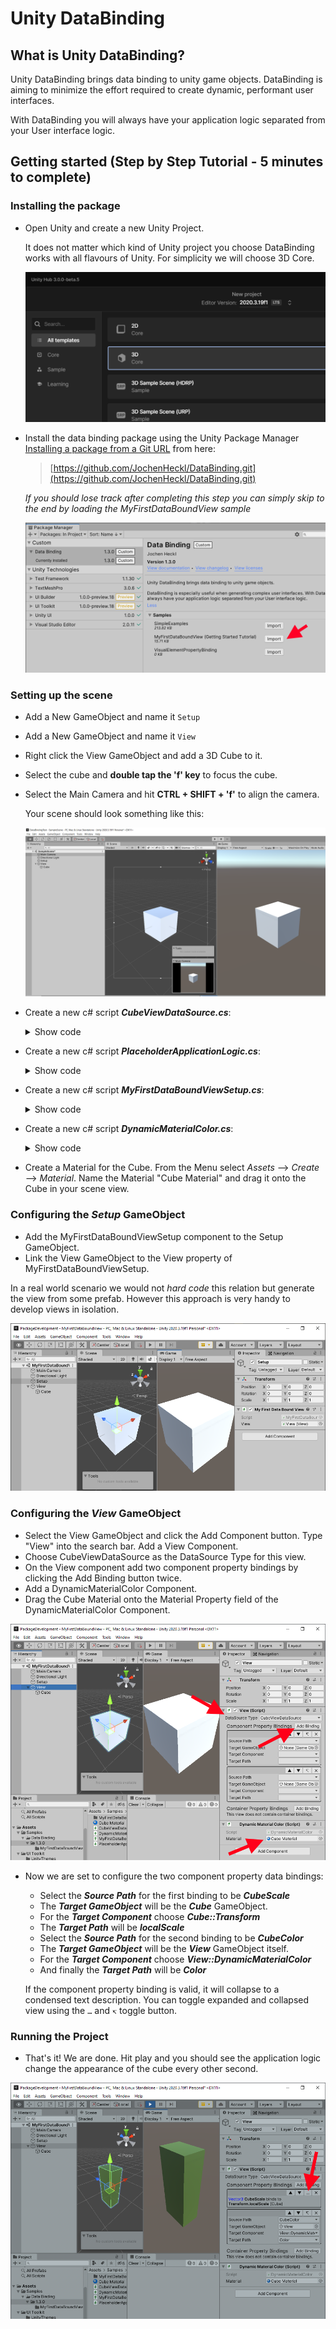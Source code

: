 # Unity DataBinding

## What is Unity DataBinding?

Unity DataBinding brings data binding to unity game objects. DataBinding is aiming to minimize the effort required to create dynamic, performant user interfaces.

With DataBinding you will always have your application logic separated from your User interface logic.

## Getting started (Step by Step Tutorial - 5 minutes to complete)

### Installing the package

- Open Unity and create a new Unity Project.

  It does not matter which kind of Unity project you choose DataBinding works with all flavours of Unity. For simplicity we will choose 3D Core.

  ![Create Project](Documentation~/Images/CreateProject.png)

- Install the data binding package using the Unity Package Manager [Installing a package from a Git URL](https://docs.unity3d.com/Manual/upm-ui-giturl.html) from here:
  
  >[https://github.com/JochenHeckl/DataBinding.git](https://github.com/JochenHeckl/DataBinding.git)
  
  *If you should lose track after completing this step you can simply skip to the end by loading the MyFirstDataBoundView sample*

  ![Tutorial Scene](Documentation~/Images/ImportSample.png)

### Setting up the scene

- Add a New GameObject and name it `Setup`
- Add a New GameObject and name it `View`
- Right click the View GameObject and add a 3D Cube to it.
- Select the cube and **double tap the 'f' key** to focus the cube.
- Select the Main Camera and hit **CTRL + SHIFT + 'f'** to align the camera.
  
  Your scene should look something like this:
  
  ![Tutorial Scene](Documentation~/Images/InitialSetup.png)

- Create a new c# script ***CubeViewDataSource.cs***:
  
  <details>
  <summary>Show code</summary>

  ```csharp
  using de.JochenHeckl.Unity.DataBinding;
  using UnityEngine;

  public class CubeViewDataSource : DataSourceBase<CubeViewDataSource>
  {
    public Vector3 CubeScale { get; set; } = Vector3.one;
    public Color CubeColor { get; set; } = Color.grey;
  }
  ```

  </details>

- Create a new c# script ***PlaceholderApplicationLogic.cs***:

  <details>
  <summary>Show code</summary>

  ```csharp
  using UnityEngine;

  /// <summary>
  /// This class is here as a replacement for whatever
  /// application logic your application might implement.
  /// You application might be arbitrarily complex and expose
  /// many data sources - static data sources as well as dynamic ones.
  /// This application is about changing the scale and color of a cube.
  /// That's it for this tutorial.
  /// So the sole data source exposed is a simple CubeViewDataSource.
  /// </summary>
  public class PlaceholderApplicationLogic
  {
    public CubeViewDataSource CubeViewDataSource { get; set; }
    private float _nextCubeUpdateTimeSeconds;

    public void Initialize()
    {
        CubeViewDataSource = new CubeViewDataSource();
        _nextCubeUpdateTimeSeconds = 0f;
    }

    public void Update(float simulationTimeSeconds)
    {
        if ( _nextCubeUpdateTimeSeconds < simulationTimeSeconds )
        {
            _nextCubeUpdateTimeSeconds += 3.0f;

            CubeViewDataSource.NotifyChanges(x =>
            {
                x.CubeScale = Vector3.one + Random.insideUnitSphere;
                x.CubeColor = Random.ColorHSV(0, 1, 0, 1);
            });
        }
    }
  }
  ```

  </details>

- Create a new c# script ***MyFirstDataBoundViewSetup.cs***:
  
  <details>
  <summary>Show code</summary>

  ```csharp
  using de.JochenHeckl.Unity.DataBinding;
  using UnityEngine;

  public class MyFirstDataBoundViewSetup : MonoBehaviour
  {
    public View view;
    private PlaceholderApplicationLogic _placeholderApplicationLogic;
    public void Start()
    {
        _placeholderApplicationLogic = new PlaceholderApplicationLogic();
        _placeholderApplicationLogic.Initialize();

        view.DataSource = _placeholderApplicationLogic.CubeViewDataSource;
    }

    // Update is called once per frame
    public void Update()
    {
        _placeholderApplicationLogic.Update(Time.time);
    }
  }
  ```

  </details>

- Create a new c# script ***DynamicMaterialColor.cs***:

  <details>
  <summary>Show code</summary>
  
  ```csharp
  using UnityEngine;

  public class DynamicMaterialColor : MonoBehaviour
  {
    public Material material;
    public Color Color
    {
        set
        {
            material.color = value;
        }
    }
  }

  ```

  </details>

- Create a Material for the Cube.
  From the Menu select *Assets* --> *Create* --> *Material*. Name the Material "Cube Material" and drag it onto the Cube in your scene view.

### Configuring the ***Setup*** GameObject

- Add the MyFirstDataBoundViewSetup component to the Setup GameObject.
- Link the View GameObject to the View property of MyFirstDataBoundViewSetup.

In a real world scenario we would not *hard code* this relation but generate the view from some prefab. However this approach is very handy to develop views in isolation.

![Setup](Documentation~/Images/SetupInspector.png)

### Configuring the ***View*** GameObject

- Select the View GameObject and click the Add Component button.
  Type "View" into the search bar. Add a View Component.
- Choose CubeViewDataSource as the DataSource Type for this view.
- On the View component add two component property bindings by clicking the Add Binding button twice.
- Add a DynamicMaterialColor Component.
- Drag the Cube Material onto the Material Property field of the DynamicMaterialColor Component.
  
![Setup](Documentation~/images/ViewInspector01.png)

- Now we are set to configure the two component property data bindings:
  
  - Select the ***Source Path*** for the first binding to be ***CubeScale***
  - The ***Target GameObject*** will be the ***Cube*** GameObject.
  - For the ***Target Component*** choose ***Cube::Transform***
  - The ***Target Path*** will be ***localScale***
  - Select the ***Source Path*** for the second binding to be ***CubeColor***
  - The ***Target GameObject*** will be the ***View*** GameObject itself.
  - For the ***Target Component*** choose ***View::DynamicMaterialColor***
  - And finally the ***Target Path*** will be ***Color***

  If the component property binding is valid, it will collapse to a condensed text description. You can toggle expanded and collapsed view
  using the ```…``` and ```↸``` toggle button.

### Running the Project

- That's it! We are done. Hit play and you should see the application logic change the appearance of the cube every other second.

![Setup](Documentation~/Images/ViewInspector02.png)
